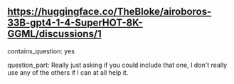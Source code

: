 ## https://huggingface.co/TheBloke/airoboros-33B-gpt4-1-4-SuperHOT-8K-GGML/discussions/1

contains_question: yes

question_part: Really just asking if you could include that one, I don't really use any of the others if I can at all help it.